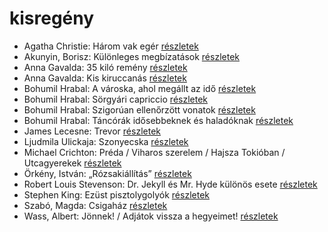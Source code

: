 # kisregény

- Agatha Christie: Három vak egér [részletek](_details/Agatha%20Christie.md#id_70)
- Akunyin, Borisz: Különleges megbízatások [részletek](_details/Akunyin%2C%20Borisz.md#id_911)
- Anna Gavalda: 35 kiló remény [részletek](_details/Anna%20Gavalda.md#id_1308)
- Anna Gavalda: Kis kiruccanás [részletek](_details/Anna%20Gavalda.md#id_1427)
- Bohumil Hrabal: A városka, ahol megállt az idő [részletek](_details/Bohumil%20Hrabal.md#id_439)
- Bohumil Hrabal: Sörgyári capriccio [részletek](_details/Bohumil%20Hrabal.md#id_448)
- Bohumil Hrabal: Szigorúan ellenőrzött vonatok [részletek](_details/Bohumil%20Hrabal.md#id_449)
- Bohumil Hrabal: Táncórák idősebbeknek és haladóknak [részletek](_details/Bohumil%20Hrabal.md#id_450)
- James Lecesne: Trevor [részletek](_details/James%20Lecesne.md#id_1272)
- Ljudmila Ulickaja: Szonyecska [részletek](_details/Ljudmila%20Ulickaja.md#id_1289)
- Michael Crichton: Préda / Viharos szerelem / Hajsza Tokióban / Utcagyerekek [részletek](_details/Michael%20Crichton.md#id_758)
- Örkény, István: „Rózsakiállítás” [részletek](_details/%C3%96rk%C3%A9ny%2C%20Istv%C3%A1n.md#id_515)
- Robert Louis Stevenson: Dr. Jekyll és Mr. Hyde különös esete [részletek](_details/Robert%20Louis%20Stevenson.md#id_615)
- Stephen King: Ezüst pisztolygolyók [részletek](_details/Stephen%20King.md#id_572)
- Szabó, Magda: Csigaház [részletek](_details/Szab%C3%B3%2C%20Magda.md#id_1345)
- Wass, Albert: Jönnek! / Adjátok vissza a hegyeimet! [részletek](_details/Wass%2C%20Albert.md#id_220)
